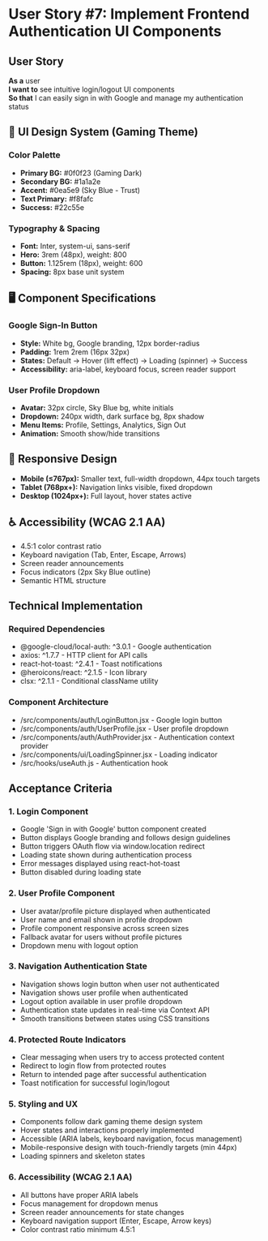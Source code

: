 # User Story #7: Implement Frontend Authentication UI Components

## User Story
**As a** user  
**I want to** see intuitive login/logout UI components  
**So that** I can easily sign in with Google and manage my authentication status

## 🎨 UI Design System (Gaming Theme)

### Color Palette
- **Primary BG:** #0f0f23 (Gaming Dark)
- **Secondary BG:** #1a1a2e
- **Accent:** #0ea5e9 (Sky Blue - Trust)
- **Text Primary:** #f8fafc
- **Success:** #22c55e

### Typography & Spacing
- **Font:** Inter, system-ui, sans-serif
- **Hero:** 3rem (48px), weight: 800
- **Button:** 1.125rem (18px), weight: 600
- **Spacing:** 8px base unit system

## 🖥️ Component Specifications

### Google Sign-In Button
- **Style:** White bg, Google branding, 12px border-radius
- **Padding:** 1rem 2rem (16px 32px)
- **States:** Default → Hover (lift effect) → Loading (spinner) → Success
- **Accessibility:** aria-label, keyboard focus, screen reader support

### User Profile Dropdown
- **Avatar:** 32px circle, Sky Blue bg, white initials
- **Dropdown:** 240px width, dark surface bg, 8px shadow
- **Menu Items:** Profile, Settings, Analytics, Sign Out
- **Animation:** Smooth show/hide transitions

## 📱 Responsive Design
- **Mobile (≤767px):** Smaller text, full-width dropdown, 44px touch targets
- **Tablet (768px+):** Navigation links visible, fixed dropdown
- **Desktop (1024px+):** Full layout, hover states active

## ♿ Accessibility (WCAG 2.1 AA)
- 4.5:1 color contrast ratio
- Keyboard navigation (Tab, Enter, Escape, Arrows)
- Screen reader announcements
- Focus indicators (2px Sky Blue outline)
- Semantic HTML structure

## Technical Implementation

### Required Dependencies
- @google-cloud/local-auth: ^3.0.1 - Google authentication
- axios: ^1.7.7 - HTTP client for API calls
- react-hot-toast: ^2.4.1 - Toast notifications
- @heroicons/react: ^2.1.5 - Icon library
- clsx: ^2.1.1 - Conditional className utility

### Component Architecture
- /src/components/auth/LoginButton.jsx - Google login button
- /src/components/auth/UserProfile.jsx - User profile dropdown
- /src/components/auth/AuthProvider.jsx - Authentication context provider
- /src/components/ui/LoadingSpinner.jsx - Loading indicator
- /src/hooks/useAuth.js - Authentication hook

## Acceptance Criteria

### 1. Login Component
- Google 'Sign in with Google' button component created
- Button displays Google branding and follows design guidelines
- Button triggers OAuth flow via window.location redirect
- Loading state shown during authentication process
- Error messages displayed using react-hot-toast
- Button disabled during loading state

### 2. User Profile Component
- User avatar/profile picture displayed when authenticated
- User name and email shown in profile dropdown
- Profile component responsive across screen sizes
- Fallback avatar for users without profile pictures
- Dropdown menu with logout option

### 3. Navigation Authentication State
- Navigation shows login button when user not authenticated
- Navigation shows user profile when authenticated
- Logout option available in user profile dropdown
- Authentication state updates in real-time via Context API
- Smooth transitions between states using CSS transitions

### 4. Protected Route Indicators
- Clear messaging when users try to access protected content
- Redirect to login flow from protected routes
- Return to intended page after successful authentication
- Toast notification for successful login/logout

### 5. Styling and UX
- Components follow dark gaming theme design system
- Hover states and interactions properly implemented
- Accessible (ARIA labels, keyboard navigation, focus management)
- Mobile-responsive design with touch-friendly targets (min 44px)
- Loading spinners and skeleton states

### 6. Accessibility (WCAG 2.1 AA)
- All buttons have proper ARIA labels
- Focus management for dropdown menus
- Screen reader announcements for state changes
- Keyboard navigation support (Enter, Escape, Arrow keys)
- Color contrast ratio minimum 4.5:1